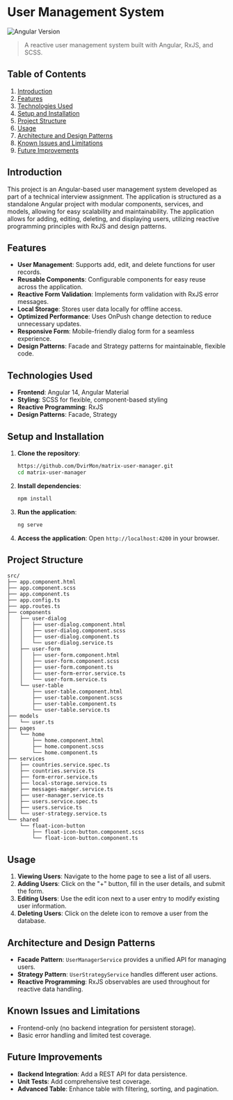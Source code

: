 
# User Management System

![Angular Version](https://img.shields.io/badge/Angular-14-blue)

> A reactive user management system built with Angular, RxJS, and SCSS.

## Table of Contents
1. [Introduction](#introduction)
2. [Features](#features)
3. [Technologies Used](#technologies-used)
4. [Setup and Installation](#setup-and-installation)
5. [Project Structure](#project-structure)
6. [Usage](#usage)
7. [Architecture and Design Patterns](#architecture-and-design-patterns)
8. [Known Issues and Limitations](#known-issues-and-limitations)
9. [Future Improvements](#future-improvements)

## Introduction

This project is an Angular-based user management system developed as part of a technical interview assignment. The application is structured as a standalone Angular project with modular components, services, and models, allowing for easy scalability and maintainability. The application allows for adding, editing, deleting, and displaying users, utilizing reactive programming principles with RxJS and design patterns.

## Features

- **User Management**: Supports add, edit, and delete functions for user records.
- **Reusable Components**: Configurable components for easy reuse across the application.
- **Reactive Form Validation**: Implements form validation with RxJS error messages.
- **Local Storage**: Stores user data locally for offline access.
- **Optimized Performance**: Uses OnPush change detection to reduce unnecessary updates.
- **Responsive Form**: Mobile-friendly dialog form for a seamless experience.
- **Design Patterns**: Facade and Strategy patterns for maintainable, flexible code.

## Technologies Used

- **Frontend**: Angular 14, Angular Material
- **Styling**: SCSS for flexible, component-based styling
- **Reactive Programming**: RxJS
- **Design Patterns**: Facade, Strategy

## Setup and Installation

1. **Clone the repository**:
   ```bash
   https://github.com/DvirMon/matrix-user-manager.git
   cd matrix-user-manager
   ```
2. **Install dependencies**:
   ```bash
   npm install
   ```
3. **Run the application**:
   ```bash
   ng serve
   ```
4. **Access the application**:
   Open `http://localhost:4200` in your browser.

## Project Structure

```
src/
├── app.component.html
├── app.component.scss
├── app.component.ts
├── app.config.ts
├── app.routes.ts
├── components
│   ├── user-dialog
│   │   ├── user-dialog.component.html
│   │   ├── user-dialog.component.scss
│   │   ├── user-dialog.component.ts
│   │   └── user-dialog.service.ts
│   ├── user-form
│   │   ├── user-form.component.html
│   │   ├── user-form.component.scss
│   │   ├── user-form.component.ts
│   │   ├── user-form-error.service.ts
│   │   └── user-form.service.ts
│   └── user-table
│       ├── user-table.component.html
│       ├── user-table.component.scss
│       ├── user-table.component.ts
│       └── user-table.service.ts
├── models
│   └── user.ts
├── pages
│   └── home
│       ├── home.component.html
│       ├── home.component.scss
│       └── home.component.ts
├── services
│   ├── countries.service.spec.ts
│   ├── countries.service.ts
│   ├── form-error.service.ts
│   ├── local-storage.service.ts
│   ├── messages-manger.service.ts
│   ├── user-manager.service.ts
│   ├── users.service.spec.ts
│   ├── users.service.ts
│   └── user-strategy.service.ts
└── shared
    └── float-icon-button
        ├── float-icon-button.component.scss
        └── float-icon-button.component.ts

```

## Usage

1. **Viewing Users**: Navigate to the home page to see a list of all users.
2. **Adding Users**: Click on the "+" button, fill in the user details, and submit the form.
3. **Editing Users**: Use the edit icon next to a user entry to modify existing user information.
4. **Deleting Users**: Click on the delete icon to remove a user from the database.

## Architecture and Design Patterns

- **Facade Pattern**: `UserManagerService` provides a unified API for managing users.
- **Strategy Pattern**: `UserStrategyService` handles different user actions.
- **Reactive Programming**: RxJS observables are used throughout for reactive data handling.

## Known Issues and Limitations

- Frontend-only (no backend integration for persistent storage).
- Basic error handling and limited test coverage.

## Future Improvements

- **Backend Integration**: Add a REST API for data persistence.
- **Unit Tests**: Add comprehensive test coverage.
- **Advanced Table**: Enhance table with filtering, sorting, and pagination.
